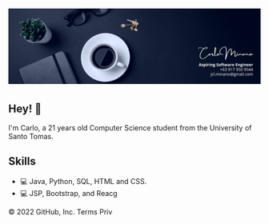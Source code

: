 <h1 align="center">
  <img src="https://github.com/Crufixs/Crufixs/blob/main/Carlo%20Minano%20(1).png" alt="Carlo Minano" />
</h1>

## Hey! 👋
I'm Carlo, a 21 years old Computer Science student from the University of Santo Tomas.

## Skills
- 💻 Java, Python, SQL, HTML and CSS.
- 💻 JSP, Bootstrap, and Reacg

© 2022 GitHub, Inc.
Terms
Priv
